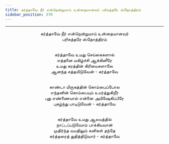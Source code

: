 ```yaml
---
title: கர்த்தாவே நீர் என்றென்றுமாய் உன்னதமானவர் பரிசுத்தரே ஸ்தோத்திரம்
sidebar_position: 370
---
```


---
<center>
கர்த்தாவே நீர் என்றென்றுமாய் உன்னதமானவர்<br/>
பரிசுத்தரே ஸ்தோத்திரம்<br/><br/>

கர்த்தாவே உமது செய்கைகளால்<br/>
எத்தனை மகிழ்ச்சி ஆக்கினீரே<br/>
உமது கரத்தின் கிரியைகளாலே<br/>
ஆனந்த சத்தமிடுவேன்            - கர்த்தாவே<br/><br/>

காண்டா மிருகத்தின் கொம்பைப்போல<br/>
எந்தனின் கொம்பையும் உயர்த்துகிறீர்<br/>
புது எண்ணையால் என்னை அபிஷேகிப்பீரே<br/>
புகழ்ந்து பாடிடுவேன்            - கர்த்தாவே<br/><br/>

கர்த்தாவே உமது ஆலயத்தில்<br/>
நாட்டப்படுவோம் பாக்கியவான்<br/>
முதிர்ந்த வயதிலும் கனிகள் தந்தே<br/>
கர்த்தரைத் துதித்திடுவார்            - கர்த்தாவே
</center>